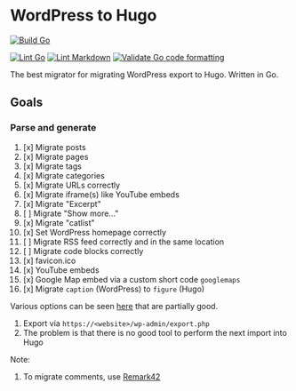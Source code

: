 # WordPress to Hugo

[![Build Go](https://github.com/ashishb/wp2hugo/actions/workflows/build-go.yaml/badge.svg)](https://github.com/ashishb/wp2hugo/actions/workflows/build-go.yaml)

[![Lint Go](https://github.com/ashishb/wp2hugo/actions/workflows/lint-go.yaml/badge.svg)](https://github.com/ashishb/wp2hugo/actions/workflows/lint-go.yaml)
[![Lint Markdown](https://github.com/ashishb/wp2hugo/actions/workflows/lint-markdown.yaml/badge.svg)](https://github.com/ashishb/wp2hugo/actions/workflows/lint-markdown.yaml)
[![Validate Go code formatting](https://github.com/ashishb/wp2hugo/actions/workflows/format-go.yaml/badge.svg)](https://github.com/ashishb/wp2hugo/actions/workflows/format-go.yaml)

The best migrator for migrating WordPress export to Hugo.
Written in Go.

## Goals

### Parse and generate

1. [x] Migrate posts
1. [x] Migrate pages
1. [x] Migrate tags
1. [x] Migrate categories
1. [x] Migrate URLs correctly
1. [x] Migrate iframe(s) like YouTube embeds
1. [x] Migrate "Excerpt"
1. [ ] Migrate "Show more..."
1. [x] Migrate "catlist"
1. [x] Set WordPress homepage correctly
1. [ ] Migrate RSS feed correctly and in the same location
1. [ ] Migrate code blocks correctly
1. [x] favicon.ico
1. [x] YouTube embeds
1. [x] Google Map embed via a custom short code `googlemaps`
1. [x] Migrate `caption` (WordPress) to `figure` (Hugo)

Various options can be seen [here](https://gohugo.io/tools/migrations/)
that are partially good.

1. Export via `https://<website>/wp-admin/export.php`
1. The problem is that there is no good tool to perform the next import into Hugo

Note:

1. To migrate comments, use [Remark42](https://remark42.com/docs/backup/migration/)
